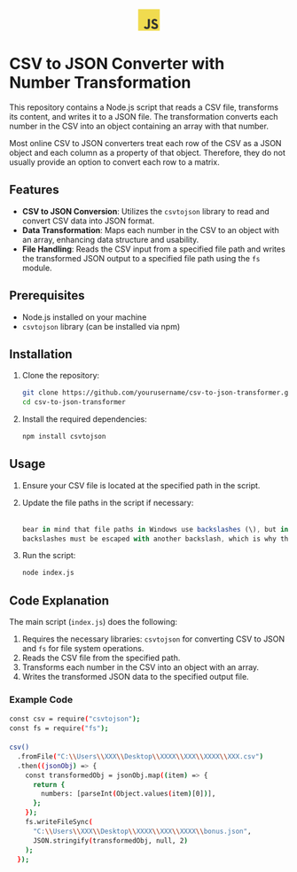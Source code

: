 <p align="center"> <a href="https://developer.mozilla.org/en-US/docs/Web/JavaScript" target="_blank" rel="noreferrer"> <img src="https://raw.githubusercontent.com/devicons/devicon/master/icons/javascript/javascript-original.svg" alt="javascript" width="40" height="40"/> </a> </p>

# CSV to JSON Converter with Number Transformation

This repository contains a Node.js script that reads a CSV file, transforms its content, and writes it to a JSON file. The transformation converts each number in the CSV into an object containing an array with that number.

Most online CSV to JSON converters treat each row of the CSV as a JSON object and each column as a property of that object. Therefore, they do not usually provide an option to convert each row to a matrix.

## Features

- **CSV to JSON Conversion**: Utilizes the `csvtojson` library to read and convert CSV data into JSON format.
- **Data Transformation**: Maps each number in the CSV to an object with an array, enhancing data structure and usability.
- **File Handling**: Reads the CSV input from a specified file path and writes the transformed JSON output to a specified file path using the `fs` module.

## Prerequisites

- Node.js installed on your machine
- `csvtojson` library (can be installed via npm)

## Installation

1. Clone the repository:
    ```bash
    git clone https://github.com/yourusername/csv-to-json-transformer.git
    cd csv-to-json-transformer
    ```

2. Install the required dependencies:
    ```bash
    npm install csvtojson
    ```

## Usage

1. Ensure your CSV file is located at the specified path in the script.

2. Update the file paths in the script if necessary:
    ```javascript

    bear in mind that file paths in Windows use backslashes (\), but in JavaScript strings,
    backslashes must be escaped with another backslash, which is why they look like this: \\.
    ```
3. Run the script:
    ```bash
    node index.js
    ```

## Code Explanation

The main script (`index.js`) does the following:
1. Requires the necessary libraries: `csvtojson` for converting CSV to JSON and `fs` for file system operations.
2. Reads the CSV file from the specified path.
3. Transforms each number in the CSV into an object with an array.
4. Writes the transformed JSON data to the specified output file.

### Example Code
```bash
const csv = require("csvtojson");
const fs = require("fs");

csv()
  .fromFile("C:\\Users\\XXX\\Desktop\\XXXX\\XXX\\XXXX\\XXX.csv")
  .then((jsonObj) => {
    const transformedObj = jsonObj.map((item) => {
      return {
        numbers: [parseInt(Object.values(item)[0])],
      };
    });
    fs.writeFileSync(
      "C:\\Users\\XXX\\Desktop\\XXXX\\XXX\\XXXX\\bonus.json",
      JSON.stringify(transformedObj, null, 2)
    );
  });

